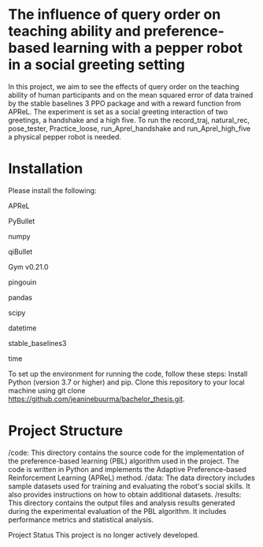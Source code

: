 # The influence of query order on teaching ability and preference-based learning with a pepper robot in a social greeting setting

In this project, we aim to see the effects of query order on the teaching ability of human participants and on the mean squared error of data trained by the stable baselines 3 PPO package and with a reward function from APReL. The experiment is set as a social greeting interaction of two greetings, a handshake and a high five. To run the record_traj, natural_rec, pose_tester, Practice_loose, run_Aprel_handshake and run_Aprel_high_five a physical pepper robot is needed. 

# Installation
Please install the following:

APReL

PyBullet

numpy

qiBullet

Gym v0.21.0

pingouin

pandas

scipy

datetime

stable_baselines3

time


To set up the environment for running the code, follow these steps:
Install Python (version 3.7 or higher) and pip.
Clone this repository to your local machine using git clone https://github.com/jeaninebuurma/bachelor_thesis.git.


# Project Structure
/code: This directory contains the source code for the implementation of the preference-based learning (PBL) algorithm used in the project. The code is written in Python and implements the Adaptive Preference-based Reinforcement Learning (APReL) method.
/data: The data directory includes sample datasets used for training and evaluating the robot's social skills. It also provides instructions on how to obtain additional datasets.
/results: This directory contains the output files and analysis results generated during the experimental evaluation of the PBL algorithm. It includes performance metrics and statistical analysis.



Project Status
This project is no longer actively developed. 
